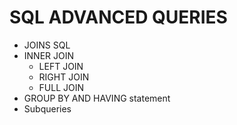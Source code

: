 # SQL ADVANCED QUERIES

* JOINS SQL
* INNER JOIN
    * LEFT JOIN
    * RIGHT JOIN
    * FULL JOIN
* GROUP BY AND HAVING statement
* Subqueries

